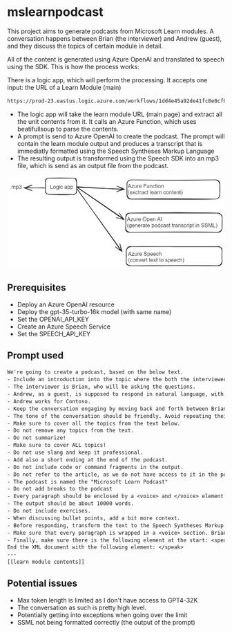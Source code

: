 # mslearnpodcast

This project aims to generate podcasts from Microsoft Learn modules. A conversation happens between Brian (the interviewer) and Andrew (guest), and they discuss the topics of certain module in detail.

All of the content is generated using Azure OpenAI and translated to speech using the SDK. This is how the process works:

There is a logic app, which will perform the processing. It accepts one input: the URL of a Learn Module (main)

```txt
https://prod-23.eastus.logic.azure.com/workflows/1dd4e45a92de41fc8e0cf0044980577d/triggers/manual/paths/invoke?api-version=2016-10-01&sp=%2Ftriggers%2Fmanual%2Frun&sv=1.0&sig=rjYWaYRnIWe4qh84C-Qwg7gxyJ9O5gBJHmgCrYwDmRQ&url=https://learn.microsoft.com/en-us/training/modules/introduction-to-azure-app-service/
```

- The logic app will take the learn module URL (main page) and extract all the unit contents from it. It calls an Azure Function, which uses beatifullsoup to parse the contents.
- A prompt is send to Azure OpenAI to create the podcast. The prompt will contain the learn module output and produces a transcript that is immediatly formatted using the Speech Syntheses Markup Language
- The resulting output is transformed using the Speech SDK into an mp3 file, which is send as an output file from the podcast.

![architecture](./architecture.excalidraw.png)


## Prerequisites

- Deploy an Azure OpenAI resource
- Deploy the gpt-35-turbo-16k model (with same name)
- Set the OPENAI_API_KEY
- Create an Azure Speech Service
- Set the SPEECH_API_KEY

## Prompt used

```txt
We're going to create a podcast, based on the below text.
- Include an introduction into the topic where the both the interviewer and the guest introduce themselves.
- The interviewer is Brian, who will be asking the questions.
- Andrew, as a guest, is supposed to respond in natural language, with short sentences.
- Andrew works for Contoso.
- Keep the conversation engaging by moving back and forth between Brian and Andrew. 
- The tone of the conversation should be friendly. Avoid repeating their names.
- Make sure to cover all the topics from the text below. 
- Do not remove any topics from the text.
- Do not summarize!
- Make sure to cover ALL topics!
- Do not use slang and keep it professional.
- Add also a short ending at the end of the podcast.
- Do not include code or command fragments in the output.
- Do not refer to the article, as we do not have access to it in the podcast.
- The podcast is named the "Microsoft Learn Podcast"
- Do not add breaks to the podcast
- Every paragraph should be enclosed by a <voice> and </voice> element.
- The output should be about 10000 words.
- Do not include exercises.
- When discussing bullet points, add a bit more context.
- Before responding, transform the text to the Speech Syntheses Markup Language. The output should be XML.
- Make sure that every paragraph is wrapped in a <voice> section. Brian should use the voice with name "en-US-BrianNeural". Andrew should use the voice with name "en-US-AndrewNeural".
- Finally, make sure there is the following element at the start: <speak xmlns="http://www.w3.org/2001/10/synthesis" xmlns:mstts="http://www.w3.org/2001/mstts" xmlns:emo="http://www.w3.org/2009/10/emotionml" version="1.0" xml:lang="en-US">
End the XML document with the following element: </speak>
---
[[learn module contents]]
```

## Potential issues

- Max token length is limited as I don't have access to GPT4-32K
- The conversation as such is pretty high level.
- Potentially getting into exceptions when going over the limit
- SSML not being formatted correctly (the output of the prompt)